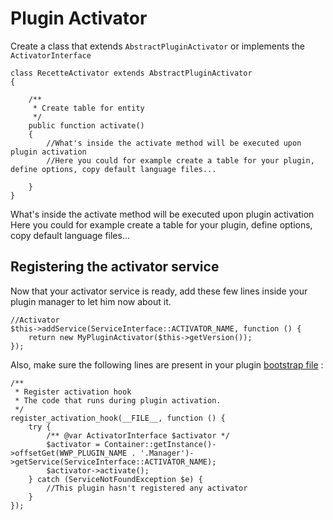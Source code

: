# Plugin Activator 

Create a class that extends `AbstractPluginActivator` or implements the `ActivatorInterface`

```
class RecetteActivator extends AbstractPluginActivator
{

    /**
     * Create table for entity
     */
    public function activate()
    {
    	//What's inside the activate method will be executed upon plugin activation
    	//Here you could for example create a table for your plugin, define options, copy default language files...
      
    }
}
```
What's inside the activate method will be executed upon plugin activation
Here you could for example create a table for your plugin, define options, copy default language files...

## Registering the activator service
Now that your activator service is ready, add these few lines inside your plugin manager to let him now about it.

```
//Activator
$this->addService(ServiceInterface::ACTIVATOR_NAME, function () {
    return new MyPluginActivator($this->getVersion());
});
```

Also, make sure the following lines are present in your plugin [bootstrap file](../03_Plugin_architecture/03_Plugin_bootstrap_file.md) : 

```
/**
 * Register activation hook
 * The code that runs during plugin activation.
 */
register_activation_hook(__FILE__, function () {
    try {
        /** @var ActivatorInterface $activator */
        $activator = Container::getInstance()->offsetGet(WWP_PLUGIN_NAME . '.Manager')->getService(ServiceInterface::ACTIVATOR_NAME);
        $activator->activate();
    } catch (ServiceNotFoundException $e) {
        //This plugin hasn't registered any activator
    }
});
```
